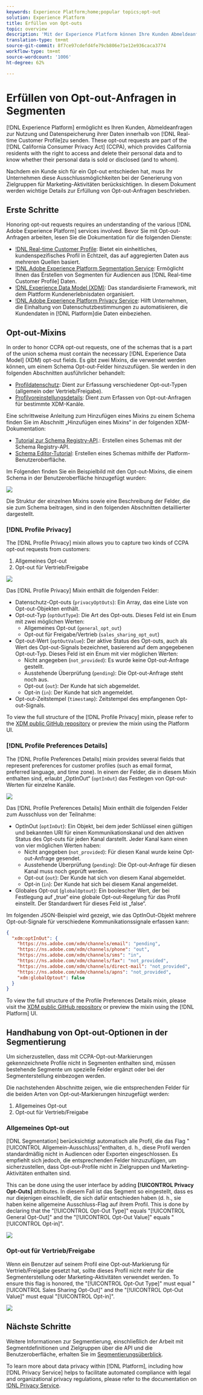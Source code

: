```yaml
---
keywords: Experience Platform;home;popular topics;opt-out
solution: Experience Platform
title: Erfüllen von Opt-outs
topic: overview
description: 'Mit der Experience Platform können Ihre Kunden Abmeldeanfragen zur Nutzung und Datenspeicherung ihrer Daten innerhalb des Echtzeit-Profils senden.] Diese Opt-out-Anfragen sind Teil des California Consumer Privacy Act (CCPA), der kalifornischen Bürgern das Recht einräumt, auf ihre personenbezogenen Daten zuzugreifen und sie zu löschen und zu wissen, ob ihre personenbezogenen Daten verkauft oder offen gelegt werden (und wem). '
translation-type: tm+mt
source-git-commit: 8f7ce97cdefd4fe79cb806e71e12e936caca3774
workflow-type: tm+mt
source-wordcount: '1006'
ht-degree: 62%

---
```



# Erfüllen von Opt-out-Anfragen in Segmenten

[!DNL Experience Platform] ermöglicht es Ihren Kunden, Abmeldeanfragen zur Nutzung und Datenspeicherung ihrer Daten innerhalb von [!DNL Real-time Customer Profile]zu senden. These opt-out requests are part of the [!DNL California Consumer Privacy Act] (CCPA), which provides California residents with the right to access and delete their personal data and to know whether their personal data is sold or disclosed (and to whom).

Nachdem ein Kunde sich für ein Opt-out entschieden hat, muss Ihr Unternehmen diese Ausschlussmöglichkeiten bei der Generierung von Zielgruppen für Marketing-Aktivitäten berücksichtigen. In diesem Dokument werden wichtige Details zur Erfüllung von Opt-out-Anfragen beschrieben.

## Erste Schritte

Honoring opt-out requests requires an understanding of the various [!DNL Adobe Experience Platform] services involved. Bevor Sie mit Opt-out-Anfragen arbeiten, lesen Sie die Dokumentation für die folgenden Dienste:

- [!DNL Real-time Customer Profile](../profile/home.md): Bietet ein einheitliches, kundenspezifisches Profil in Echtzeit, das auf aggregierten Daten aus mehreren Quellen basiert.
- [!DNL Adobe Experience Platform Segmentation Service](./home.md): Ermöglicht Ihnen das Erstellen von Segmenten für Audiencen aus [!DNL Real-time Customer Profile] Daten.
- [!DNL Experience Data Model (XDM)](../xdm/home.md): Das standardisierte Framework, mit dem Plattform Kundenerlebnisdaten organisiert.
- [!DNL Adobe Experience Platform Privacy Service](../privacy-service/home.md): Hilft Unternehmen, die Einhaltung von Datenschutzbestimmungen zu automatisieren, die Kundendaten in [!DNL Platform]die Daten einbeziehen.

## Opt-out-Mixins

In order to honor CCPA opt-out requests, one of the schemas that is a part of the union schema must contain the necessary [!DNL Experience Data Model] (XDM) opt-out fields. Es gibt zwei Mixins, die verwendet werden können, um einem Schema Opt-out-Felder hinzuzufügen. Sie werden in den folgenden Abschnitten ausführlicher behandelt:

- [Profildatenschutz](#profile-privacy): Dient zur Erfassung verschiedener Opt-out-Typen (allgemein oder Vertrieb/Freigabe).
- [Profilvoreinstellungsdetails](#profile-preferences-details): Dient zum Erfassen von Opt-out-Anfragen für bestimmte XDM-Kanäle.

Eine schrittweise Anleitung zum Hinzufügen eines Mixins zu einem Schema finden Sie im Abschnitt „Hinzufügen eines Mixins“ in der folgenden XDM-Dokumentation:
- [Tutorial zur Schema Registry-API](../xdm/api/getting-started.md).: Erstellen eines Schemas mit der Schema Registry-API.
- [Schema Editor-Tutorial](../xdm/tutorials/create-schema-ui.md): Erstellen eines Schemas mithilfe der Platform-Benutzeroberfläche.

Im Folgenden finden Sie ein Beispielbild mit den Opt-out-Mixins, die einem Schema in der Benutzeroberfläche hinzugefügt wurden:

![](images/opt-outs/opt-out-mixins-user-interface.png)

Die Struktur der einzelnen Mixins sowie eine Beschreibung der Felder, die sie zum Schema beitragen, sind in den folgenden Abschnitten detaillierter dargestellt.

### [!DNL Profile Privacy]

The [!DNL Profile Privacy] mixin allows you to capture two kinds of CCPA opt-out requests from customers:

1. Allgemeines Opt-out
2. Opt-out für Vertrieb/Freigabe

![](images/opt-outs/profile-privacy.png)

Das [!DNL Profile Privacy] Mixin enthält die folgenden Felder:

- Datenschutz-Opt-outs (`privacyOptOuts`): Ein Array, das eine Liste von Opt-out-Objekten enthält.
- Opt-out-Typ (`optOutType`): Die Art des Opt-outs. Dieses Feld ist ein Enum mit zwei möglichen Werten:
   - Allgemeines Opt-out (`general_opt_out`)
   - Opt-out für Freigabe/Vertrieb (`sales_sharing_opt_out`)
- Opt-out-Wert (`optOutValue`): Der aktive Status des Opt-outs, auch als Wert des Opt-out-Signals bezeichnet, basierend auf dem angegebenen Opt-out-Typ. Dieses Feld ist ein Enum mit vier möglichen Werten:
   - Nicht angegeben (`not_provided`): Es wurde keine Opt-out-Anfrage gestellt.
   - Ausstehende Überprüfung (`pending`): Die Opt-out-Anfrage steht noch aus.
   - Opt-out (`out`): Der Kunde hat sich abgemeldet.
   - Opt-in (`in`): Der Kunde hat sich angemeldet.
- Opt-out-Zeitstempel (`timestamp`): Zeitstempel des empfangenen Opt-out-Signals.

To view the full structure of the [!DNL Profile Privacy] mixin, please refer to the [XDM public GitHub repository](https://github.com/adobe/xdm/blob/master/schemas/context/profile-privacy.schema.json) or preview the mixin using the Platform UI.

### [!DNL Profile Preferences Details]

The [!DNL Profile Preferences Details] mixin provides several fields that represent preferences for customer profiles (such as email format, preferred language, and time zone). In einem der Felder, die in diesem Mixin enthalten sind, erlaubt „OptInOut“ (`optInOut`) das Festlegen von Opt-out-Werten für einzelne Kanäle.

![](images/opt-outs/profile-preferences-details.png)

Das [!DNL Profile Preferences Details] Mixin enthält die folgenden Felder zum Ausschluss von der Teilnahme:

- OptInOut (`optInOut`): Ein Objekt, bei dem jeder Schlüssel einen gültigen und bekannten URI für einen Kommunikationskanal und den aktiven Status des Opt-outs für jeden Kanal darstellt. Jeder Kanal kann einen von vier möglichen Werten haben:
   - Nicht angegeben (`not_provided`): Für diesen Kanal wurde keine Opt-out-Anfrage gesendet.
   - Ausstehende Überprüfung (`pending`): Die Opt-out-Anfrage für diesen Kanal muss noch geprüft werden.
   - Opt-out (`out`): Der Kunde hat sich von diesem Kanal abgemeldet.
   - Opt-in (`in`): Der Kunde hat sich bei diesem Kanal angemeldet.
- Globales Opt-out (`globalOptout`): Ein boolescher Wert, der bei Festlegung auf „true“ eine globale Opt-out-Regelung für das Profil einstellt. Der Standardwert für dieses Feld ist „false“.

Im folgenden JSON-Beispiel wird gezeigt, wie das OptInOut-Objekt mehrere Opt-out-Signale für verschiedene Kommunikationssignale erfassen kann:

```json
{
  "xdm:optInOut": {
    "https://ns.adobe.com/xdm/channels/email": "pending",
    "https://ns.adobe.com/xdm/channels/phone": "out",
    "https://ns.adobe.com/xdm/channels/sms": "in",
    "https://ns.adobe.com/xdm/channels/fax": "not_provided",
    "https://ns.adobe.com/xdm/channels/direct-mail": "not_provided",
    "https://ns.adobe.com/xdm/channels/apns": "not_provided",
    "xdm:globalOptout": false
  }
}
```

To view the full structure of the Profile Preferences Details mixin, please visit the [XDM public GitHub repository](https://github.com/adobe/xdm/blob/master/schemas/context/profile-preferences-details.schema.json) or preview the mixin using the [!DNL Platform] UI.

## Handhabung von Opt-out-Optionen in der Segmentierung

Um sicherzustellen, dass mit CCPA-Opt-out-Markierungen gekennzeichnete Profile nicht in Segmenten enthalten sind, müssen bestehende Segmente um spezielle Felder ergänzt oder bei der Segmenterstellung einbezogen werden.

Die nachstehenden Abschnitte zeigen, wie die entsprechenden Felder für die beiden Arten von Opt-out-Markierungen hinzugefügt werden:
1. Allgemeines Opt-out
2. Opt-out für Vertrieb/Freigabe

### Allgemeines Opt-out

[!DNL Segmentation] berücksichtigt automatisch alle Profil, die das Flag &quot;[!UICONTROL Allgemein-Ausschluss]&quot;enthalten, d. h., diese Profil werden standardmäßig nicht in Audiencen oder Exporten eingeschlossen. Es empfiehlt sich jedoch, die entsprechenden Felder hinzuzufügen, um sicherzustellen, dass Opt-out-Profile nicht in Zielgruppen und Marketing-Aktivitäten enthalten sind.

This can be done using the user interface by adding **[!UICONTROL Privacy Opt-Outs]** attributes. In diesem Fall ist das Segment so eingestellt, dass es nur diejenigen einschließt, die sich dafür entschieden haben (d. h., sie haben keine allgemeine Ausschluss-Flag auf ihrem Profil. This is done by declaring that the &quot;[!UICONTROL Opt-Out Type]&quot; equals &quot;[!UICONTROL General Opt-Out]&quot; and the &quot;[!UICONTROL Opt-Out Value]&quot; equals &quot;[!UICONTROL Opt-in]&quot;.

![](images/opt-outs/segment-general-opt-out.png)

### Opt-out für Vertrieb/Freigabe

Wenn ein Benutzer auf seinem Profil eine Opt-out-Markierung für Vertrieb/Freigabe gesetzt hat, sollte dieses Profil nicht mehr für die Segmenterstellung oder Marketing-Aktivitäten verwendet werden. To ensure this flag is honored, the &quot;[!UICONTROL Opt-Out Type]&quot; must equal &quot;[!UICONTROL Sales Sharing Opt-Out]&quot; and the &quot;[!UICONTROL Opt-Out Value]&quot; must equal &quot;[!UICONTROL Opt-in]&quot;.

![](images/opt-outs/segment-sales-sharing-opt-out.png)

<!-- ### Overriding default exclusions

In some instances, such as building a segment of people who have opted out, it may be necessary to override the default exclusion of opted-out profiles. This override can be done via the API or in the Segment Builder user interface. -->

## Nächste Schritte

Weitere Informationen zur Segmentierung, einschließlich der Arbeit mit Segmentdefinitionen und Zielgruppen über die API und die Benutzeroberfläche, erhalten Sie im [Segmentierungsüberblick](./home.md).

To learn more about data privacy within [!DNL Platform], including how [!DNL Privacy Service] helps to facilitate automated compliance with legal and organizational privacy regulations, please refer to the documentation on [!DNL Privacy Service](../privacy-service/home.md).
